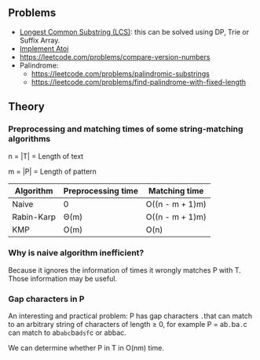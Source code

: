 ## Problems
- [Longest Common Substring (LCS)](https://practice.geeksforgeeks.org/problems/longest-common-substring/0): this can be solved using DP, Trie or Suffix Array.
- [Implement Atoi](https://www.interviewbit.com/problems/atoi/)
- https://leetcode.com/problems/compare-version-numbers
- Palindrome:
    - https://leetcode.com/problems/palindromic-substrings
    - https://leetcode.com/problems/find-palindrome-with-fixed-length

## Theory

### Preprocessing and matching times of some string-matching algorithms

n = |T| = Length of text

m = |P| = Length of pattern

|Algorithm|Preprocessing time|Matching time|
|-|-|-|
|Naive|0|O((n - m + 1)m)|
|Rabin-Karp|Θ(m)|O((n - m + 1)m)|
|KMP|O(m)|O(n)|

### Why is naive algorithm inefficient?

Because it ignores the information of times it wrongly matches P with T. Those information may be useful.

### Gap characters in P

An interesting and practical problem: P has gap characters `.`that can match to an arbitrary string of characters of length ≥ 0, for example P = ab`.`ba`.`c can match to ab`abc`ba`dsf`c or abbac.

We can determine whether P in T in O(nm) time.

